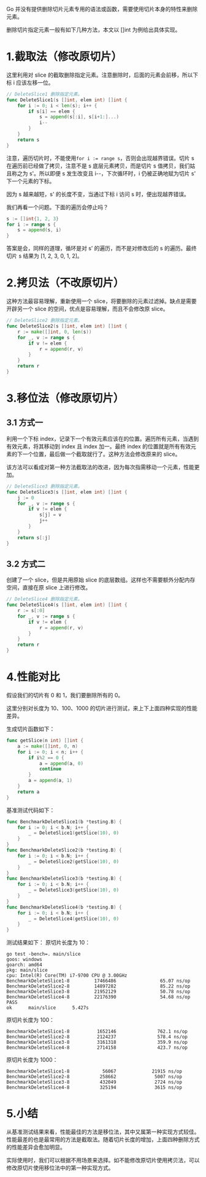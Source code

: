 Go 并没有提供删除切片元素专用的语法或函数，需要使用切片本身的特性来删除元素。

删除切片指定元素一般有如下几种方法，本文以 []int 为例给出具体实现。

# 1.截取法（修改原切片）
这里利用对 slice 的截取删除指定元素。注意删除时，后面的元素会前移，所以下标 i 应该左移一位。
```go
// DeleteSlice1 删除指定元素。
func DeleteSlice1(s []int, elem int) []int {
	for i := 0; i < len(s); i++ {
		if s[i] == elem {
			s = append(s[:i], s[i+1:]...)
			i--
		}
	}
	return s
}
```
注意，遍历切片时，不能使用`for i := range s`，否则会出现越界错误。切片 s 在遍历前已经做了拷贝，注意不是 s 底层元素拷贝，而是切片 s 值拷贝，我们姑且称之为 s'。所以即便 s 发生改变且 i--，下次循环时，i 仍被正确地赋为切片 s' 下一个元素的下标。

因为 s 越来越短，s' 的长度不变，当通过下标 i 访问 s 时，便出现越界错误。

我们再看一个问题。下面的遍历会停止吗？
```go
s := []int{1, 2, 3}
for i := range s {
    s = append(s, i)
}
```
答案是会，同样的道理，循环是对 s’ 的遍历，而不是对修改后的 s 的遍历。最终切片 s 结果为 [1, 2, 3, 0, 1, 2]。
# 2.拷贝法（不改原切片）
这种方法最容易理解，重新使用一个 slice，将要删除的元素过滤掉。缺点是需要开辟另一个 slice 的空间，优点是容易理解，而且不会修改原 slice。
```go
// DeleteSlice2 删除指定元素。
func DeleteSlice2(s []int, elem int) []int {
	r := make([]int, 0, len(s))
	for _, v := range s {
		if v != elem {
			r = append(r, v)
		}
	}
	return r
}
```

# 3.移位法（修改原切片）
## 3.1 方式一
利用一个下标 index，记录下一个有效元素应该在的位置。遍历所有元素，当遇到有效元素，将其移动到 index 且 index 加一。最终 index 的位置就是所有有效元素的下一个位置，最后做一个截取就行了。这种方法会修改原来的 slice。

该方法可以看成对第一种方法截取法的改进，因为每次指需移动一个元素，性能更加。
```go
// DeleteSlice3 删除指定元素。
func DeleteSlice3(s []int, elem int) []int {
	j := 0
	for _, v := range s {
		if v != elem {
			s[j] = v
			j++
		}
	}
	return s[:j]
}
```
## 3.2 方式二
创建了一个 slice，但是共用原始 slice 的底层数组。这样也不需要额外分配内存空间，直接在原 slice 上进行修改。
```go
// DeleteSlice4 删除指定元素。
func DeleteSlice4(s []int, elem int) []int {
	r := s[:0]
	for _, v := range s {
		if v != elem {
			r = append(r, v)
		}
	}
	return r
}
```
# 4.性能对比
假设我们的切片有 0 和 1，我们要删除所有的 0。

这里分别对长度为 10、100、1000 的切片进行测试，来上下上面四种实现的性能差异。

生成切片函数如下：
```go
func getSlice(n int) []int {
	a := make([]int, 0, n)
	for i := 0; i < n; i++ {
		if i%2 == 0 {
			a = append(a, 0)
			continue
		}
		a = append(a, 1)
	}
	return a
}
```
基准测试代码如下：
```go
func BenchmarkDeleteSlice1(b *testing.B) {
	for i := 0; i < b.N; i++ {
		_ = DeleteSlice1(getSlice(10), 0)
	}
}
func BenchmarkDeleteSlice2(b *testing.B) {
	for i := 0; i < b.N; i++ {
		_ = DeleteSlice2(getSlice(10), 0)
	}
}
func BenchmarkDeleteSlice3(b *testing.B) {
	for i := 0; i < b.N; i++ {
		_ = DeleteSlice3(getSlice(10), 0)
	}
}
func BenchmarkDeleteSlice4(b *testing.B) {
	for i := 0; i < b.N; i++ {
		_ = DeleteSlice4(getSlice(10), 0)
	}
}
```
测试结果如下：
原切片长度为 10：
```
go test -bench=. main/slice
goos: windows
goarch: amd64
pkg: main/slice
cpu: Intel(R) Core(TM) i7-9700 CPU @ 3.00GHz
BenchmarkDeleteSlice1-8         17466486                65.07 ns/op
BenchmarkDeleteSlice2-8         14897282                85.22 ns/op
BenchmarkDeleteSlice3-8         21952129                50.78 ns/op
BenchmarkDeleteSlice4-8         22176390                54.68 ns/op
PASS
ok      main/slice      5.427s
```
原切片长度为 100：
```
BenchmarkDeleteSlice1-8          1652146               762.1 ns/op
BenchmarkDeleteSlice2-8          2124237               578.4 ns/op
BenchmarkDeleteSlice3-8          3161318               359.9 ns/op
BenchmarkDeleteSlice4-8          2714158               423.7 ns/op
```

原切片长度为 1000：
```
BenchmarkDeleteSlice1-8            56067             21915 ns/op
BenchmarkDeleteSlice2-8           258662              5007 ns/op
BenchmarkDeleteSlice3-8           432049              2724 ns/op
BenchmarkDeleteSlice4-8           325194              3615 ns/op
```
# 5.小结
从基准测试结果来看，性能最佳的方法是移位法，其中又属第一种实现方式较佳。性能最差的也是最常用的方法是截取法。随着切片长度的增加，上面四种删除方式的性能差异会愈加明显。

实际使用时，我们可以根据不用场景来选择。如不能修改原切片使用拷贝法，可以修改原切片使用移位法中的第一种实现方式。
